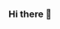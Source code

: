 ### Hi there 👋

<!--
**Churchills-tech/Churchills-tech** is a ✨ _special_ ✨ repository because its `README.md` (this file) appears on your GitHub profile.

Here are some ideas to get you started:

- 🔭 I’m currently working on connecting Raspberry Pi to Google IoT Core.
- 🌱 I’m currently learning on Using IoT Core to Stream Heart Rate Data.
- 👯 I’m looking to collaborate on everything cloud computing.
- 🤔 I’m ready to assit anyone and share ideas on IT stuff.
- 💬 Ask me about ...
- 📫 How to reach me: twitter @chillkobby
- 😄 Pronouns: ...
- ⚡ Fun fact: ...
-->
